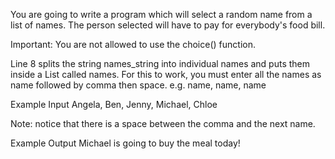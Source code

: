 You are going to write a program which will select a random name from a list of names. The person selected will have to pay for everybody's food bill.

Important: You are not allowed to use the choice() function.

Line 8 splits the string names_string into individual names and puts them inside a List called names. For this to work, you must enter all the names as name followed by comma then space. e.g. name, name, name

Example Input
Angela, Ben, Jenny, Michael, Chloe

Note: notice that there is a space between the comma and the next name.

Example Output
Michael is going to buy the meal today!
